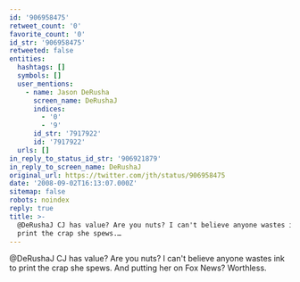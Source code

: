 ```yaml
---
id: '906958475'
retweet_count: '0'
favorite_count: '0'
id_str: '906958475'
retweeted: false
entities:
  hashtags: []
  symbols: []
  user_mentions:
    - name: Jason DeRusha
      screen_name: DeRushaJ
      indices:
        - '0'
        - '9'
      id_str: '7917922'
      id: '7917922'
  urls: []
in_reply_to_status_id_str: '906921879'
in_reply_to_screen_name: DeRushaJ
original_url: https://twitter.com/jth/status/906958475
date: '2008-09-02T16:13:07.000Z'
sitemap: false
robots: noindex
reply: true
title: >-
  @DeRushaJ CJ has value? Are you nuts? I can't believe anyone wastes ink to
  print the crap she spews.…
---
```


@DeRushaJ CJ has value? Are you nuts? I can't believe anyone wastes ink to print the crap she spews. And putting her on Fox News? Worthless.